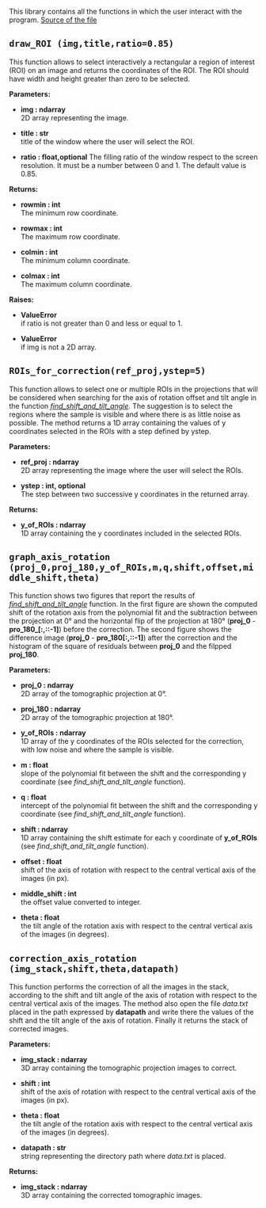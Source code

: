 This library contains all the functions in which the user interact with the program.
[Source of the file](https://github.com/NaomiOrlandi/axis_of_rotation/blob/main/COR/user_interaction.py)

## `draw_ROI (img,title,ratio=0.85)`

This function allows to select interactively a rectangular a region of interest (ROI) on an image and returns the coordinates of the ROI. The ROI should have width and height greater than zero to be selected.

**Parameters:**  
- **img : ndarray**  
2D array representing the image.

- **title : str**  
title of the window where the user will select the ROI.

- **ratio : float,optional**
The filling ratio of the window respect to the screen resolution.
It must be a number between 0 and 1. The default value is 0.85.

**Returns:**
- **rowmin : int**  
The minimum row coordinate.

- **rowmax : int**  
The maximum row coordinate.

- **colmin : int**  
The minimum column coordinate.

- **colmax : int**  
The maximum column coordinate.

**Raises:**
- **ValueError**  
if ratio is not greater than 0 and less or equal to 1.

- **ValueError**  
if img is not a 2D array.


## `ROIs_for_correction(ref_proj,ystep=5)`

This function allows to select one or multiple ROIs in the projections that will be considered when searching for the axis of rotation offset and tilt angle in the function [*find_shift_and_tilt_angle*](https://github.com/NaomiOrlandi/axis_of_rotation/blob/main/documentation_functions/preprocess_and_correction.md).
The suggestion is to select the regions where the sample is visible and where there is as little noise as possible.
The method returns a 1D array containing the values of y coordinates
selected in the ROIs with a step defined by ystep.

**Parameters:**  
- **ref_proj : ndarray**  
2D array representing the image where the user will select the ROIs.

- **ystep : int, optional**  
The step between two successive y coordinates in the returned array.

**Returns:**
- **y_of_ROIs : ndarray**  
1D array containing the y coordinates included in the selected ROIs.

## `graph_axis_rotation (proj_0,proj_180,y_of_ROIs,m,q,shift,offset,middle_shift,theta)`

This function shows two figures that report the results of  [*find_shift_and_tilt_angle*](https://github.com/NaomiOrlandi/axis_of_rotation/blob/main/documentation_functions/preprocess_and_correction.md) function. In the first figure are shown the computed shift of the rotation axis from the polynomial fit and the subtraction between the projection at 0° and the horizontal flip of the projection at 180° (**proj_0** - **pro_180_[:,::-1]**) before the correction. 
The second figure shows the difference image (**proj_0** - **pro_180[:,::-1]**) after the correction and the histogram of the square of residuals between **proj_0** and the filpped **proj_180**.

**Parameters:**  
- **proj_0 : ndarray**  
2D array of the tomographic projection at 0°.  

- **proj_180 : ndarray**  
2D array of the tomographic projection at 180°.  

- **y_of_ROIs : ndarray**  
1D array of the y coordinates of the ROIs selected for the correction, with low noise and where the sample is visible.  

- **m : float**  
slope of the polynomial fit between the shift and the corresponding y coordinate
(see *find_shift_and_tilt_angle* function).  

- **q : float**  
intercept of the polynomial fit between the shift and the corresponding y coordinate (see *find_shift_and_tilt_angle* function).  

- **shift : ndarray**  
1D array containing the shift estimate for each y coordinate of **y_of_ROIs** (see *find_shift_and_tilt_angle* function).  

- **offset : float**  
shift of the axis of rotation with respect to the central vertical axis of the images (in px).

- **middle_shift : int**  
the offset value converted to integer.  

- **theta : float**  
the tilt angle of the rotation axis with respect to the central vertical axis of the images (in degrees).

## `correction_axis_rotation (img_stack,shift,theta,datapath)`

This function performs the correction of all the images in the stack, according to the shift and tilt angle of the axis of rotation with respect to the central vertical axis of the images. The method also open the file *data.txt* placed in the path expressed by **datapath** and write there the values of the shift and the tilt angle of the axis of rotation. Finally it returns the stack of corrected images.

**Parameters:**  
- **img_stack : ndarray**  
3D array containing the tomographic projection images to correct.  

- **shift : int**  
shift of the axis of rotation with respect to the central vertical axis of the images (in px).  

- **theta : float**  
the tilt angle of the rotation axis with respect to the central vertical axis of the images (in degrees).  

- **datapath : str**  
string representing the directory path where *data.txt* is placed.

**Returns:**  
- **img_stack : ndarray**  
3D array containing the corrected tomographic images.
